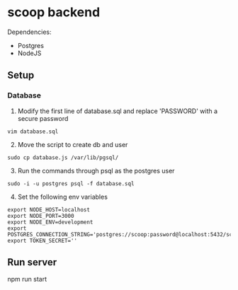 # scoop backend

Dependencies:
- Postgres
- NodeJS

## Setup

### Database

1. Modify the first line of database.sql and replace 'PASSWORD' with a secure password
```
vim database.sql
```


2. Move the script to create db and user
```
sudo cp database.js /var/lib/pgsql/
```
3. Run the commands through psql as the postgres user
```
sudo -i -u postgres psql -f database.sql
```

4. Set the following env variables
```
export NODE_HOST=localhost
export NODE_PORT=3000
export NODE_ENV=development
export POSTGRES_CONNECTION_STRING='postgres://scoop:password@localhost:5432/scoop'
export TOKEN_SECRET=''
```

## Run server

npm run start
